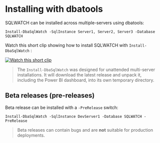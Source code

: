 # Installing with dbatools

SQLWATCH can be installed across multiple-servers using dbatools:

```text
Install-DbaSqlWatch -SqlInstance Server1, Server2, Server3 -Database SQLWATCH
```

Watch this short clip showing how to install SQLWATCH with `Install-DbaSqlWatch` :

[![Watch this short clip](http://img.youtube.com/vi/W38osuBv_Q8/0.jpg)](http://www.youtube.com/watch?v=W38osuBv_Q8)

> The `Install-DbaSqlWatch` was designed for unattended multi-server installations. It will download the latest release and unpack it, including the Power BI dashboard, into its own temporary directory.

## Beta releases \(pre-releases\)

Beta release can be installed with a `-PreRelease` switch:

```text
Install-DbaSqlWatch -SqlInstance DevServer1 -Database SQLWATCH -PreRelease
```

> Beta releases can contain bugs and are **not** suitable for production deployments.

